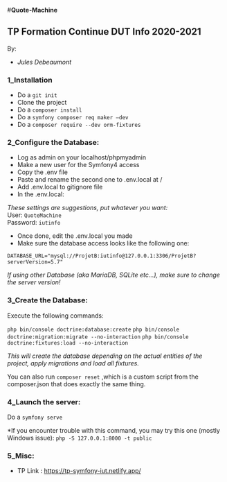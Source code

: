 #**Quote-Machine**
## TP Formation Continue DUT Info 2020-2021

By:

- *Jules Debeaumont*


### 1_Installation

- Do a `git init`
- Clone the project
- Do a `composer install`
- Do a `symfony composer req maker –dev`
- Do a `composer require --dev orm-fixtures`



### 2_Configure the Database:

- Log as admin on your localhost/phpmyadmin
- Make a new user for the Symfony4 access
- Copy the .env file
- Paste and rename the second one to .env.local at /
- Add .env.local to gitignore file
- In the .env.local:

*These settings are suggestions, put whatever you want:*  
User: `QuoteMachine`  
Password: `iutinfo`

- Once done, edit the .env.local you made
- Make sure the database access looks like the following one:

`DATABASE_URL="mysql://ProjetB:iutinfo@127.0.0.1:3306/ProjetB?serverVersion=5.7"`

*If using other Database (aka MariaDB, SQLite etc...), make sure to change the server version!*


### 3_Create the Database:

Execute the following commands:

`php bin/console doctrine:database:create`
`php bin/console doctrine:migration:migrate --no-interaction`
`php bin/console doctrine:fixtures:load --no-interaction`

*This will create the database depending on the actual entities of the project, apply migrations and load all fixtures.*

You can also run `composer reset` ,which is a custom script from the composer.json that does exactly the same thing.


### 4_Launch the server:

Do a `symfony serve`

*If you encounter trouble with this command, you may try this one (mostly Windows issue): 
`php -S 127.0.0.1:8000 -t public`


### 5_Misc:

- TP Link : https://tp-symfony-iut.netlify.app/

